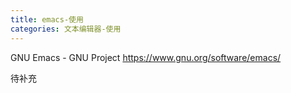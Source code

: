 ```yaml
---
title: emacs-使用
categories: 文本编辑器-使用
---
```


GNU Emacs - GNU Project
<https://www.gnu.org/software/emacs/>

待补充
